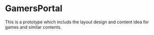 # GamersPortal
This is a prototype which includs the layout design and content idea for games and similar contents.
